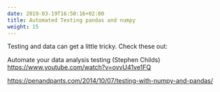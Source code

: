 ```yaml
---
date: 2019-03-19T16:50:16+02:00
title: Automated Testing pandas and numpy
weight: 15
---
```


Testing and data can get a little tricky. Check these out:

Automate your data analysis testing (Stephen Childs) https://www.youtube.com/watch?v=ovvU41ve1FQ

https://penandpants.com/2014/10/07/testing-with-numpy-and-pandas/
